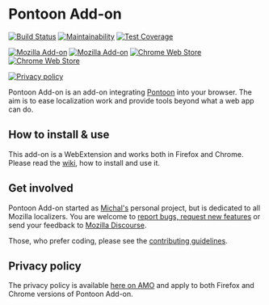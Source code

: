# Pontoon Add-on

[![Build Status](https://travis-ci.com/MikkCZ/pontoon-addon.svg?branch=master)](https://travis-ci.com/MikkCZ/pontoon-addon)
[![Maintainability](https://api.codeclimate.com/v1/badges/657aebed4449cae8ce25/maintainability)](https://codeclimate.com/github/MikkCZ/pontoon-addon/maintainability)
[![Test Coverage](https://api.codeclimate.com/v1/badges/657aebed4449cae8ce25/test_coverage)](https://codeclimate.com/github/MikkCZ/pontoon-addon/test_coverage)

[![Mozilla Add-on](https://img.shields.io/amo/v/pontoon-tools.svg?label=Firefox)](https://addons.mozilla.org/firefox/addon/pontoon-tools/)
[![Mozilla Add-on](https://img.shields.io/amo/users/pontoon-tools.svg)](https://addons.mozilla.org/firefox/addon/pontoon-tools/statistics/)
[![Chrome Web Store](https://img.shields.io/chrome-web-store/v/gnbfbnpjncpghhjmmhklfhcglbopagbb.svg?label=Chrome)](https://chrome.google.com/webstore/detail/pontoon-tools/gnbfbnpjncpghhjmmhklfhcglbopagbb)
[![Chrome Web Store](https://img.shields.io/chrome-web-store/users/gnbfbnpjncpghhjmmhklfhcglbopagbb.svg?text=users)](https://chrome.google.com/webstore/detail/pontoon-tools/gnbfbnpjncpghhjmmhklfhcglbopagbb)

[![Privacy policy](https://img.shields.io/badge/-privacy%20policy-blueviolet)](https://addons.mozilla.org/firefox/addon/pontoon-tools/privacy/)

Pontoon Add-on is an add-on integrating [Pontoon](https://pontoon.mozilla.org/) into your browser. The aim is to ease localization work and provide tools beyond what a web app can do.

## How to install & use

This add-on is a WebExtension and works both in Firefox and Chrome. Please read the [wiki](https://github.com/MikkCZ/pontoon-addon/wiki), how to install and use it.

## Get involved

Pontoon Add-on started as [Michal's](https://mozillians.org/u/mstanke/) personal project, but is dedicated to all Mozilla localizers. You are welcome to [report bugs, request new features](https://github.com/MikkCZ/pontoon-addon/issues) or send your feedback to [Mozilla Discourse](https://discourse.mozilla.org/c/pontoon).

Those, who prefer coding, please see the [contributing guidelines](CONTRIBUTING.md).

## Privacy policy

The privacy policy is available [here on AMO](https://addons.mozilla.org/firefox/addon/pontoon-tools/privacy/) and apply to both Firefox and Chrome versions of Pontoon Add-on.
